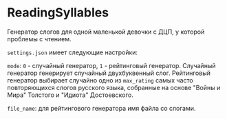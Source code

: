 # ReadingSyllables

Генератор слогов для одной маленькой девочки с ДЦП, у которой проблемы с чтением.

`settings.json` имеет следующие настройки:

`mode`: `0` - случайный генератор, `1` - рейтинговый генератор. 
Случайный генератор генерирует случайный двухбуквенный слог. Рейтинговый генератор выбирает случайно одно из `max_rating` самых часто повторяющихся слогов русского языка, собранные на основе "Войны и Мира" Толстого и "Идиота" Достоевского.

`file_name`: для рейтингового генератора имя файла со слогами.
